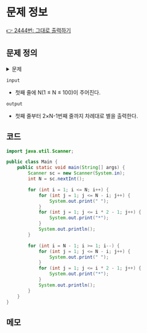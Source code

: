 # 문제 정보

[👉 2444번: 그대로 출력하기](https://www.acmicpc.net/problem/2444)

## 문제 정의
<details><summary> 문제
</summary>

#### 예제를 보고 규칙을 유추한 뒤에 별을 찍어 보세요.
</details>

`input`
- 첫째 줄에 N(1 ≤ N ≤ 100)이 주어진다.

`output`
- 첫째 줄부터 2×N-1번째 줄까지 차례대로 별을 출력한다.

## 코드

```java
import java.util.Scanner;

public class Main {
    public static void main(String[] args) {
        Scanner sc = new Scanner(System.in);
        int N = sc.nextInt();

        for (int i = 1; i <= N; i++) {
            for (int j = 1; j <= N - i; j++) {
                System.out.print(" ");
            }
            for (int j = 1; j <= i * 2 - 1; j++) {
                System.out.print("*");
            }
            System.out.println();
        }

        for (int i = N - 1; i >= 1; i--) {
            for (int j = 1; j <= N - i; j++) {
                System.out.print(" ");
            }
            for (int j = 1; j <= i * 2 - 1; j++) {
                System.out.print("*");
            }
            System.out.println();
        }
    }
}
```

## 메모
